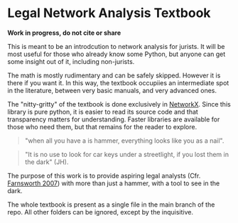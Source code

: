 
# Legal Network Analysis Textbook

**Work in progress, do not cite or share**

This is meant to be an introdcution to network analysis for jurists.
It will be most useful for those who already know some Python, but anyone can get some insight out of it, including non-jurists. 

The math is mostly rudimentary and can be safely skipped. However it is there if you want it. In this way, the textbook occupiies an intermediate spot in the literature, between very basic manuals, and very advanced ones.

The "nitty-gritty" of the textbook is done exclusively in [NetworkX](https://github.com/networkx/networkx). Since this library is  pure python, it is easier to read its source code and that transparency matters for understanding. Faster libraries are available for those who need them, but that remains for the reader to explore.

>"when all you have a is hammer, everything looks like you as a nail".

>"It is no use to look for car keys under a streetlight, if you lost them in the dark" (JH).

The purpose of this work is to provide aspiring legal analysts (Cfr. [Farnsworth 2007](https://www.amazon.com/Legal-Analyst-Toolkit-Thinking-about/dp/0226238350)) with more than just a hammer, with a tool to see in the dark.

The whole textbook is present as a single file in the main branch of the repo. All other folders can be ignored, except by the inquisitive.
